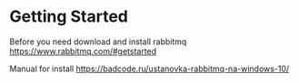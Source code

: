 # Getting Started

Before you need download and install rabbitmq
https://www.rabbitmq.com/#getstarted

Manual for install
https://badcode.ru/ustanovka-rabbitmq-na-windows-10/

